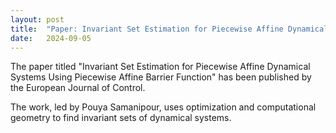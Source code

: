 ```yaml
---
layout: post
title:  "Paper: Invariant Set Estimation for Piecewise Affine Dynamical Systems Using Piecewise Affine Barrier Function"
date:   2024-09-05
---
```

The paper titled "Invariant Set Estimation for Piecewise Affine Dynamical Systems Using Piecewise Affine Barrier Function" has been published by the European Journal of Control. 

The work, led by Pouya Samanipour, uses optimization and computational geometry to find invariant sets of dynamical systems. 
